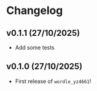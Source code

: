 # Changelog

<!--next-version-placeholder-->

## v0.1.1 (27/10/2025)

- Add some tests

## v0.1.0 (27/10/2025)

- First release of `wordle_yz4661`!